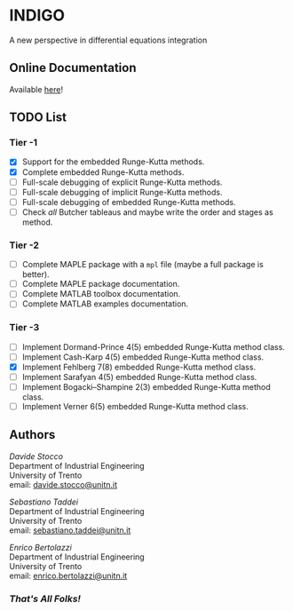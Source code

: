 # INDIGO

A new perspective in differential equations integration

## Online Documentation

Available [here](https://stoccodavide.github.io/indigo/)!

## TODO List

### Tier -1

- [x] Support for the embedded Runge-Kutta methods.
- [x] Complete embedded Runge-Kutta methods.
- [ ] Full-scale debugging of explicit Runge-Kutta methods.
- [ ] Full-scale debugging of implicit Runge-Kutta methods.
- [ ] Full-scale debugging of embedded Runge-Kutta methods.
- [ ] Check *all* Butcher tableaus and maybe write the order and stages as method.

### Tier -2

- [ ] Complete MAPLE package with a `mpl` file (maybe a full package is better).
- [ ] Complete MAPLE package documentation.
- [ ] Complete MATLAB toolbox documentation.
- [ ] Complete MATLAB examples documentation.

### Tier -3

- [ ] Implement Dormand-Prince 4(5) embedded Runge-Kutta method class.
- [ ] Implement Cash-Karp 4(5) embedded Runge-Kutta method class.
- [x] Implement Fehlberg 7(8) embedded Runge-Kutta method class.
- [ ] Implement Sarafyan 4(5) embedded Runge-Kutta method class.
- [ ] Implement Bogacki–Shampine 2(3) embedded Runge-Kutta method class.
- [ ] Implement Verner 6(5) embedded Runge-Kutta method class.

## Authors

*Davide Stocco* \
Department of Industrial Engineering \
University of Trento \
email: davide.stocco@unitn.it

*Sebastiano Taddei* \
Department of Industrial Engineering \
University of Trento \
email: sebastiano.taddei@unitn.it

*Enrico Bertolazzi* \
Department of Industrial Engineering \
University of Trento \
email: enrico.bertolazzi@unitn.it

### *That's All Folks!*
